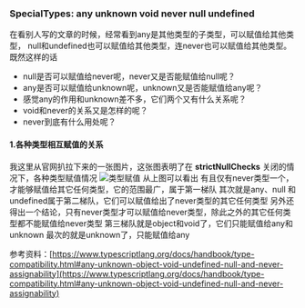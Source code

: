 ### SpecialTypes: any unknown void never null undefined
在看别人写的文章的时候，经常看到any是其他类型的子类型，可以赋值给其他类型，
null和undefined也可以赋值给其他类型，连never也可以赋值给其他类型。
既然这样的话
* null是否可以赋值给never呢，never又是否能赋值给null呢？
* any是否可以赋值给unknown呢，unknown又是否能赋值给any呢？
* 感觉any的作用和unknown差不多，它们两个又有什么关系呢？
* void和never的关系又是怎样的呢？
* never到底有什么用处呢？

#### 1.各种类型相互赋值的关系
我这里从官网扒拉下来的一张图片，这张图表明了在 __strictNullChecks__ 关闭的情况下，各种类型赋值情况
![类型赋值](https://qiniustg.servever.cn/E081FBD98A3365A72E01C2FA5C00 '类型赋值')
从上图可以看出
有且仅有never类型一个，才能够赋值给其它任何类型，它的范围最广，属于第一梯队
其次就是any、null 和 undefined属于第二梯队，它们可以赋值给出了never类型的其它任何类型
另外还得出一个结论，只有never类型才可以赋值给never类型，除此之外的其它任何类型都不能赋值给never类型
第三梯队就是object和void了，它们只能赋值给any和unknown
最次的就是unknown了，只能赋值给any


参考资料：[https://www.typescriptlang.org/docs/handbook/type-compatibility.html#any-unknown-object-void-undefined-null-and-never-assignability](https://www.typescriptlang.org/docs/handbook/type-compatibility.html#any-unknown-object-void-undefined-null-and-never-assignability)